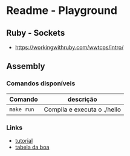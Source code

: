 # Readme - Playground

## Ruby - Sockets
- https://workingwithruby.com/wwtcps/intro/

## Assembly
### Comandos disponíveis
| Comando | descrição |
|-|-|
| `make run` | Compila e executa o ./hello |
### Links
- [tutorial](https://github.com/0xAX/asm?tab=readme-ov-file)
- [tabela da boa](https://x64.syscall.sh/)